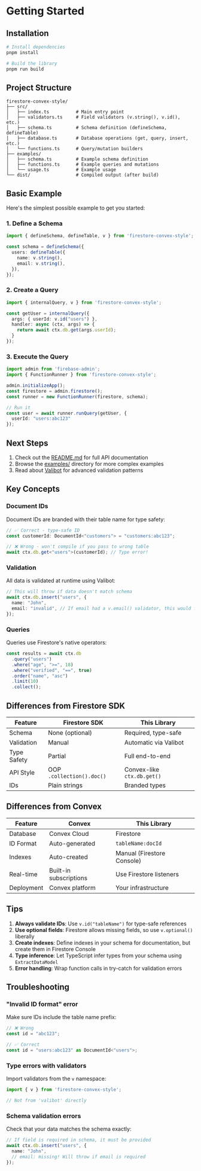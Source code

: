 # Getting Started

## Installation

```bash
# Install dependencies
pnpm install

# Build the library
pnpm run build
```

## Project Structure

```
firestore-convex-style/
├── src/
│   ├── index.ts          # Main entry point
│   ├── validators.ts     # Field validators (v.string(), v.id(), etc.)
│   ├── schema.ts         # Schema definition (defineSchema, defineTable)
│   ├── database.ts       # Database operations (get, query, insert, etc.)
│   └── functions.ts      # Query/mutation builders
├── examples/
│   ├── schema.ts         # Example schema definition
│   ├── functions.ts      # Example queries and mutations
│   └── usage.ts          # Example usage
└── dist/                 # Compiled output (after build)
```

## Basic Example

Here's the simplest possible example to get you started:

### 1. Define a Schema

```typescript
import { defineSchema, defineTable, v } from 'firestore-convex-style';

const schema = defineSchema({
  users: defineTable({
    name: v.string(),
    email: v.string(),
  }),
});
```

### 2. Create a Query

```typescript
import { internalQuery, v } from 'firestore-convex-style';

const getUser = internalQuery({
  args: { userId: v.id("users") },
  handler: async (ctx, args) => {
    return await ctx.db.get(args.userId);
  }
});
```

### 3. Execute the Query

```typescript
import admin from 'firebase-admin';
import { FunctionRunner } from 'firestore-convex-style';

admin.initializeApp();
const firestore = admin.firestore();
const runner = new FunctionRunner(firestore, schema);

// Run it
const user = await runner.runQuery(getUser, {
  userId: "users:abc123"
});
```

## Next Steps

1. Check out the [README.md](./README.md) for full API documentation
2. Browse the [examples/](./examples/) directory for more complex examples
3. Read about [Valibot](https://valibot.dev/) for advanced validation patterns

## Key Concepts

### Document IDs

Document IDs are branded with their table name for type safety:

```typescript
// ✅ Correct - type-safe ID
const customerId: DocumentId<"customers"> = "customers:abc123";

// ❌ Wrong - won't compile if you pass to wrong table
await ctx.db.get<"users">(customerId); // Type error!
```

### Validation

All data is validated at runtime using Valibot:

```typescript
// This will throw if data doesn't match schema
await ctx.db.insert("users", {
  name: "John",
  email: "invalid", // If email had a v.email() validator, this would fail
});
```

### Queries

Queries use Firestore's native operators:

```typescript
const results = await ctx.db
  .query("users")
  .where("age", ">=", 18)
  .where("verified", "==", true)
  .order("name", "asc")
  .limit(10)
  .collect();
```

## Differences from Firestore SDK

| Feature | Firestore SDK | This Library |
|---------|--------------|--------------|
| Schema | None (optional) | Required, type-safe |
| Validation | Manual | Automatic via Valibot |
| Type Safety | Partial | Full end-to-end |
| API Style | OOP `.collection().doc()` | Convex-like `ctx.db.get()` |
| IDs | Plain strings | Branded types |

## Differences from Convex

| Feature | Convex | This Library |
|---------|--------|--------------|
| Database | Convex Cloud | Firestore |
| ID Format | Auto-generated | `tableName:docId` |
| Indexes | Auto-created | Manual (Firestore Console) |
| Real-time | Built-in subscriptions | Use Firestore listeners |
| Deployment | Convex platform | Your infrastructure |

## Tips

1. **Always validate IDs**: Use `v.id("tableName")` for type-safe references
2. **Use optional fields**: Firestore allows missing fields, so use `v.optional()` liberally
3. **Create indexes**: Define indexes in your schema for documentation, but create them in Firestore Console
4. **Type inference**: Let TypeScript infer types from your schema using `ExtractDataModel`
5. **Error handling**: Wrap function calls in try-catch for validation errors

## Troubleshooting

### "Invalid ID format" error

Make sure IDs include the table name prefix:
```typescript
// ❌ Wrong
const id = "abc123";

// ✅ Correct
const id = "users:abc123" as DocumentId<"users">;
```

### Type errors with validators

Import validators from the `v` namespace:
```typescript
import { v } from 'firestore-convex-style';

// Not from 'valibot' directly
```

### Schema validation errors

Check that your data matches the schema exactly:
```typescript
// If field is required in schema, it must be provided
await ctx.db.insert("users", {
  name: "John",
  // email: missing! Will throw if email is required
});
```



